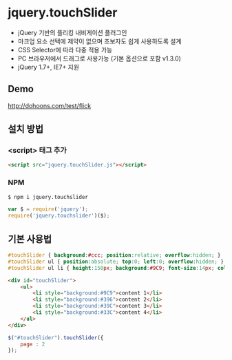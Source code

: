 # jquery.touchSlider
- jQuery 기반의 플리킹 내비게이션 플러그인
- 마크업 요소 선택에 제약이 없으며 초보자도 쉽게 사용하도록 설계
- CSS Selector에 따라 다중 적용 가능
- PC 브라우저에서 드래그로 사용가능 (기본 옵션으로 포함 v1.3.0)
- jQuery 1.7+, IE7+ 지원

## Demo
http://dohoons.com/test/flick

## 설치 방법

### \<script\> 태그 추가
``` html
<script src="jquery.touchSlider.js"></script>
```

### NPM

``` sh
$ npm i jquery.touchslider
```
``` js
var $ = require('jquery');
require('jquery.touchslider')($);
```

## 기본 사용법
``` css
#touchSlider { background:#ccc; position:relative; overflow:hidden; }
#touchSlider ul { position:absolute; top:0; left:0; overflow:hidden; }
#touchSlider ul li { height:150px; background:#9C9; font-size:14px; color:#fff; }
```

``` html
<div id="touchSlider">
	<ul>
		<li style="background:#9C9">content 1</li>
		<li style="background:#396">content 2</li>
		<li style="background:#39C">content 3</li>
		<li style="background:#33C">content 4</li>
	</ul>
</div>
```

``` js
$("#touchSlider").touchSlider({
	page : 2
});
```